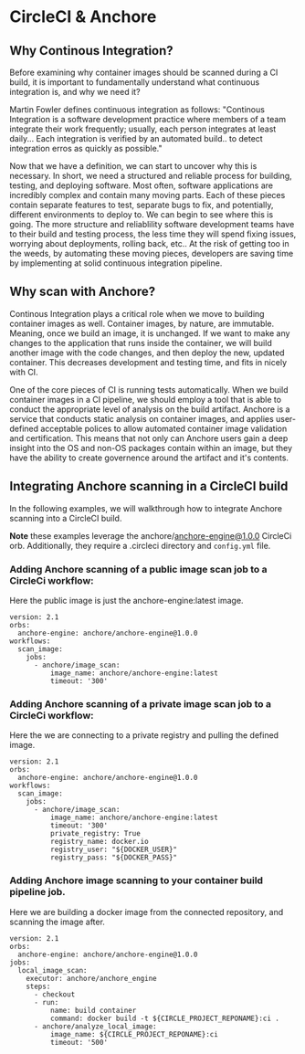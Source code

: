 # CircleCI & Anchore

## Why Continous Integration?

Before examining why container images should be scanned during a CI build, it is important to fundamentally understand what continuous integration is, and why we need it? 

Martin Fowler defines continuous integration as follows: "Continous Integration is a software development practice where members of a team integrate their work frequently; usually, each person integrates at least daily... Each integration is verified by an automated build.. to detect integration erros as quickly as possible."

Now that we have a definition, we can start to uncover why this is necessary. In short, we need a structured and reliable process for building, testing, and deploying software. Most often, software applications are incredibly complex and contain many moving parts. Each of these pieces contain separate features to test, separate bugs to fix, and potentially, different environments to deploy to. We can begin to see where this is going. The more structure and reliablility software development teams have to their build and testing process, the less time they will spend fixing issues, worrying about deployments, rolling back, etc.. At the risk of getting too in the weeds, by automating these moving pieces, developers are saving time by implementing at solid continuous integration pipeline.

## Why scan with Anchore?

Continous Integration plays a critical role when we move to building container images as well. Container images, by nature, are immutable. Meaning, once we build an image, it is unchanged. If we want to make any changes to the application that runs inside the container, we will build another image with the code changes, and then deploy the new, updated container. This decreases development and testing time, and fits in nicely with CI. 

One of the core pieces of CI is running tests automatically. When we build container images in a CI pipeline, we should employ a tool that is able to conduct the appropriate level of analysis on the build artifact. Anchore is a service that conducts static analysis on container images, and applies user-defined acceptable polices to allow automated container image validation and certification. This means that not only can Anchore users gain a deep insight into the OS and non-OS packages contain within an image, but they have the ability to create governence around the artifact and it's contents. 

## Integrating Anchore scanning in a CircleCI build

In the following examples, we will walkthrough how to integrate Anchore scanning into a CircleCI build. 

**Note** these examples leverage the anchore/anchore-engine@1.0.0 CircleCi orb. Additionally, they require a .circleci directory and `config.yml` file.

### Adding Anchore scanning of a public image scan job to a CircleCi workflow:

Here the public image is just the anchore-engine:latest image. 

```
version: 2.1
orbs:
  anchore-engine: anchore/anchore-engine@1.0.0
workflows:
  scan_image:
    jobs:
      - anchore/image_scan:
          image_name: anchore/anchore-engine:latest
          timeout: '300'
```

### Adding Anchore scanning of a private image scan job to a CircleCi workflow:

Here the we are connecting to a private registry and pulling the defined image. 

```
version: 2.1
orbs:
  anchore-engine: anchore/anchore-engine@1.0.0
workflows:
  scan_image:
    jobs:
      - anchore/image_scan:
          image_name: anchore/anchore-engine:latest
          timeout: '300'
          private_registry: True
          registry_name: docker.io
          registry_user: "${DOCKER_USER}"
          registry_pass: "${DOCKER_PASS}"
```
### Adding Anchore image scanning to your container build pipeline job.

Here we are building a docker image from the connected repository, and scanning the image after. 

```
version: 2.1
orbs:
  anchore-engine: anchore/anchore-engine@1.0.0
jobs:
  local_image_scan:
    executor: anchore/anchore_engine
    steps:
      - checkout
      - run:
          name: build container
          command: docker build -t ${CIRCLE_PROJECT_REPONAME}:ci .
      - anchore/analyze_local_image:
          image_name: ${CIRCLE_PROJECT_REPONAME}:ci
          timeout: '500'
```
